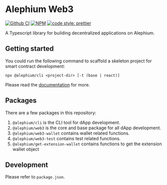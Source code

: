 # Alephium Web3

[![Github CI][test-badge]][test-link]
[![NPM][npm-badge]][npm-link]
[![code style: prettier][prettier-badge]][prettier-link]

A Typescript library for building decentralized applications on Alephium.

## Getting started

You could run the following command to scaffold a skeleton project for smart contract development:

```
npx @alephium/cli <project-dir> [-t (base | react)]
```

Please read the [documentation](https://docs.alephium.org/dapps/alephium-web3) for more.

## Packages

There are a few packages in this repository:

1. `@alephium/cli` is the CLI tool for dApp development.
2. `@alephium/web3` is the core and base package for all dApp development.
3. `@alephium/web3-wallet` contains wallet related functions.
4. `@alephium/web3-test` contains test related functions.
5. `@alephium/get-extension-wallet` contains functions to get the extension wallet object

## Development

Please refer to `package.json`.


[test-badge]: https://github.com/alephium/alephium-web3/actions/workflows/test.yml/badge.svg
[test-link]: https://github.com/alephium/alephium-web3/actions/workflows/test.yml
[npm-badge]: https://img.shields.io/npm/v/@alephium/web3.svg
[npm-link]: https://www.npmjs.org/package/@alephium/web3
[prettier-badge]: https://img.shields.io/badge/code_style-prettier-ff69b4.svg
[prettier-link]: https://github.com/prettier/prettier
[release-notes]: https://github.com/alephium/alephium-web3/releases
